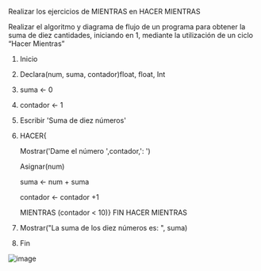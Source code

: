 Realizar los ejercicios de MIENTRAS en HACER MIENTRAS

Realizar el algoritmo y diagrama de flujo de un programa para obtener la suma de diez cantidades, iniciando en 1, mediante la utilización de un ciclo “Hacer Mientras”

1. Inicio

2. Declara(num, suma, contador)float, float,  Int 
 
3. suma <- 0

4. contador <- 1
	
5. Escribir 'Suma de diez números'
	
6.  HACER{
		
    Mostrar('Dame el número ',contador,': ')
		
    Asignar(num)
		
    suma <- num + suma
		
    contador <- contador +1
	
    MIENTRAS (contador < 10)} FIN HACER MIENTRAS
    
8. Mostrar("La suma de los diez números es: ", suma)

9. Fin


![image](https://user-images.githubusercontent.com/101203503/161416380-f49d14d5-7acd-4f68-9a61-378ecb277dcf.png)

